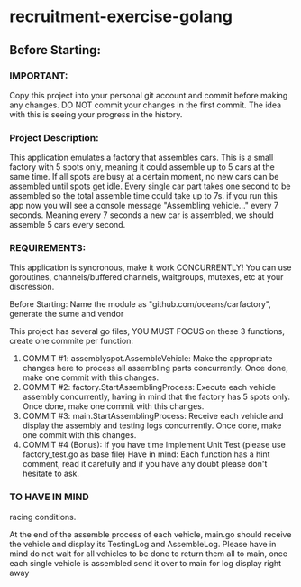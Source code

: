 # recruitment-exercise-golang

## Before Starting:
### IMPORTANT: 
Copy this project into your personal git account and commit before making any changes. DO NOT commit your changes in the first commit. The idea with this
is seeing your progress in the history.

### Project Description:
This application emulates a factory that assembles cars. This is a small factory with 5 spots only, meaning it could assemble up to 5 cars at the same time. 
If all spots are busy at a certain moment, no new cars can be assembled until spots get idle. Every single car part takes one second to be assembled so the 
total assemble time could take up to 7s. if you run this app now you will see a console message "Assembling vehicle..." every 7 seconds. Meaning every 7
seconds a new car is assembled, we should assemble 5 cars every second.

### REQUIREMENTS:
This application is syncronous, make it work CONCURRENTLY! You can use goroutines, channels/buffered channels, waitgroups, mutexes, etc at your discression.

Before Starting:
Name the module as "github.com/oceans/carfactory", generate the sume and vendor

This project has several go files, YOU MUST FOCUS on these 3 functions, create one commite per function:
1. COMMIT #1: assemblyspot.AssembleVehicle: Make the appropriate changes here to process all assembling parts concurrently. Once done, make one commit with this changes.
2. COMMIT #2: factory.StartAssemblingProcess: Execute each vehicle assembly concurrently, having in mind that the factory has 5 spots only. Once done, make one commit with this changes.
3. COMMIT #3: main.StartAssemblingProcess: Receive each vehicle and display the assembly and testing logs concurrently. Once done, make one commit with this changes.
4. COMMIT #4 (Bonus): If you have time Implement Unit Test (please use factory_test.go as base file)
Have in mind: Each function has a hint comment, read it carefully and if you have any doubt please don't hesitate to ask.

### TO HAVE IN MIND
racing conditions.

At the end of the assemble process of each vehicle, main.go should receive the vehicle and display its TestingLog and AssembleLog. Please have in mind do not wait for all
vehicles to be done to return them all to main, once each single vehicle is assembled send it over to main for log display right away

